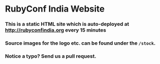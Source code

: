 RubyConf India Website
======================

### This is a static HTML site which is auto-deployed at http://rubyconfindia.org every 15 minutes

### Source images for the logo etc. can be found under the <code>/stock</code>.

### Notice a typo? Send us a pull request.